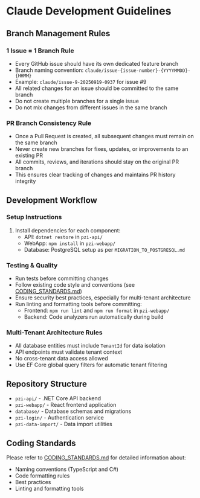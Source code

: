# Claude Development Guidelines

## Branch Management Rules

### 1 Issue = 1 Branch Rule
- Every GitHub issue should have its own dedicated feature branch
- Branch naming convention: `claude/issue-{issue-number}-{YYYYMMDD}-{HHMM}`
- Example: `claude/issue-9-20250919-0937` for issue #9
- All related changes for an issue should be committed to the same branch
- Do not create multiple branches for a single issue
- Do not mix changes from different issues in the same branch

### PR Branch Consistency Rule
- Once a Pull Request is created, all subsequent changes must remain on the same branch
- Never create new branches for fixes, updates, or improvements to an existing PR
- All commits, reviews, and iterations should stay on the original PR branch
- This ensures clear tracking of changes and maintains PR history integrity

## Development Workflow

### Setup Instructions
1. Install dependencies for each component:
   - API: `dotnet restore` in `pzi-api/`
   - WebApp: `npm install` in `pzi-webapp/`
   - Database: PostgreSQL setup as per `MIGRATION_TO_POSTGRESQL.md`

### Testing & Quality
- Run tests before committing changes
- Follow existing code style and conventions (see [CODING_STANDARDS.md](CODING_STANDARDS.md))
- Ensure security best practices, especially for multi-tenant architecture
- Run linting and formatting tools before committing:
  - Frontend: `npm run lint` and `npm run format` in `pzi-webapp/`
  - Backend: Code analyzers run automatically during build

### Multi-Tenant Architecture Rules
- All database entities must include `TenantId` for data isolation
- API endpoints must validate tenant context
- No cross-tenant data access allowed
- Use EF Core global query filters for automatic tenant filtering

## Repository Structure
- `pzi-api/` - .NET Core API backend
- `pzi-webapp/` - React frontend application
- `database/` - Database schemas and migrations
- `pzi-login/` - Authentication service
- `pzi-data-import/` - Data import utilities

## Coding Standards
Please refer to [CODING_STANDARDS.md](CODING_STANDARDS.md) for detailed information about:
- Naming conventions (TypeScript and C#)
- Code formatting rules
- Best practices
- Linting and formatting tools